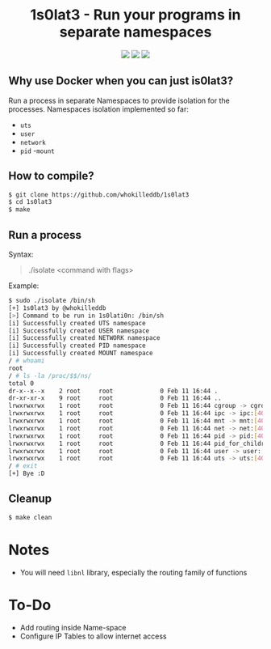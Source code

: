 <h1 align=center>1s0lat3 - Run your programs in separate namespaces</h1>
<p align=center><img src="https://shields.io/badge/Made_With-C-green" />
<img src="https://shields.io/badge/Compiled_With-GCC-yellow" />
  <img src="https://shields.io/badge/Tested_On-Ubuntu_20.04.3_LTS_x86__64 -red" />
</p>

<h2>Why use Docker when you can just is0lat3?</h2>

Run a process in separate Namespaces to provide isolation for the processes. Namespaces isolation implemented so far:
- `uts`
- `user`
- `network`
- `pid`
-`mount`

## How to compile?
```bash
$ git clone https://github.com/whokilleddb/1s0lat3
$ cd 1s0lat3
$ make
```

## Run a process
Syntax:
> ./isolate \<command with flags\>

Example: 
```bash
$ sudo ./isolate /bin/sh
[+] 1s0lat3 by @whokilleddb
[>] Command to be run in 1s0lati0n: /bin/sh 
[i] Successfully created UTS namespace
[i] Successfully created USER namespace
[i] Successfully created NETWORK namespace
[i] Successfully created PID namespace
[i] Successfully created MOUNT namespace
/ # whoami
root
/ # ls -la /proc/$$/ns/
total 0
dr-x--x--x    2 root     root             0 Feb 11 16:44 .
dr-xr-xr-x    9 root     root             0 Feb 11 16:44 ..
lrwxrwxrwx    1 root     root             0 Feb 11 16:44 cgroup -> cgroup:[4026531835]
lrwxrwxrwx    1 root     root             0 Feb 11 16:44 ipc -> ipc:[4026531839]
lrwxrwxrwx    1 root     root             0 Feb 11 16:44 mnt -> mnt:[4026532250]
lrwxrwxrwx    1 root     root             0 Feb 11 16:44 net -> net:[4026532254]
lrwxrwxrwx    1 root     root             0 Feb 11 16:44 pid -> pid:[4026532252]
lrwxrwxrwx    1 root     root             0 Feb 11 16:44 pid_for_children -> pid:[4026532252]
lrwxrwxrwx    1 root     root             0 Feb 11 16:44 user -> user:[4026532249]
lrwxrwxrwx    1 root     root             0 Feb 11 16:44 uts -> uts:[4026532251]
/ # exit
[+] Bye :D
```

## Cleanup
```bash
$ make clean
```

# Notes
- You will need `libnl` library, especially the routing family of functions

# To-Do
- Add routing inside Name-space
- Configure IP Tables to allow internet access